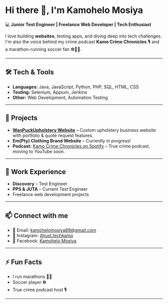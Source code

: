 # Hi there 👋, I'm Kamohelo Mosiya

💻 **Junior Test Engineer | Freelance Web Developer | Tech Enthusiast**  

I love building **websites**, testing apps, and diving deep into tech challenges. I'm also the voice behind my crime podcast **Kamo Crime Chronicles** 🎙️ and a marathon-running soccer fan ⚽🏃‍♀️.  

---

## 🛠️ Tech & Tools

- **Languages:** Java, JavaScript, Python, PHP, SQL, HTML, CSS  
- **Testing:** Selenium, Appium, Jenkins  
- **Other:** Web Development, Automation Testing  

---

## 🌟 Projects

- [**WanPuckUpholstery Website**]([https://github.com/yourgithubrepo](https://github.com/Kamo89/WanPuckUpholstery.git)) – Custom upholstery business website with portfolio & quote request features.  
- **Em(Pty) Clothing Brand Website** – Currently in progress!  
- **Podcast:** [Kamo Crime Chronicles on Spotify](https://open.spotify.com/) – True crime podcast, moving to YouTube soon.  

---

## 💼 Work Experience

- **Discovery** – Test Engineer  
- **PPS & JUTA** – Current Test Engineer  
- Freelance web development projects  

---

## 📫 Connect with me

- 📧 Email: kamohelomosiya89@gmail.com    
- 📸 Instagram: [@just.techkamo](https://instagram.com/just.techkamo)  
- 📘 Facebook: [Kamohelo Mosiya](https://facebook.com/KamoheloMosiya)  

---

## ⚡ Fun Facts

- I run marathons 🏃‍♀️  
- Soccer player ⚽  
- True crime podcast host 🎙️  

---
